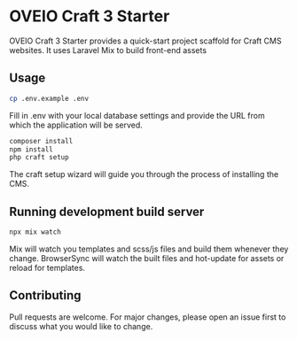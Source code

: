 # OVEIO Craft 3 Starter

OVEIO Craft 3 Starter provides a quick-start project scaffold for Craft CMS websites. It uses Laravel Mix to build front-end assets

## Usage

```bash
cp .env.example .env
```

Fill in .env with your local database settings and provide the URL from which the application will be served.

```bash
composer install
npm install
php craft setup
```

The craft setup wizard will guide you through the process of installing the CMS.

## Running development build server
```bash
npx mix watch
```

Mix will watch you templates and scss/js files and build them whenever they change. BrowserSync will watch the built files and hot-update for assets or reload for templates.

## Contributing
Pull requests are welcome. For major changes, please open an issue first to discuss what you would like to change.